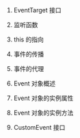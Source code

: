 <!--
 * @Author: lijy
 *  ************
-->
1. EventTarget 接口

2. 监听函数

3. this 的指向

4. 事件的传播

5. 事件的代理

6. Event 对象概述

7. Event 对象的实例属性

8. Event 对象的实例方法

9. CustomEvent 接口